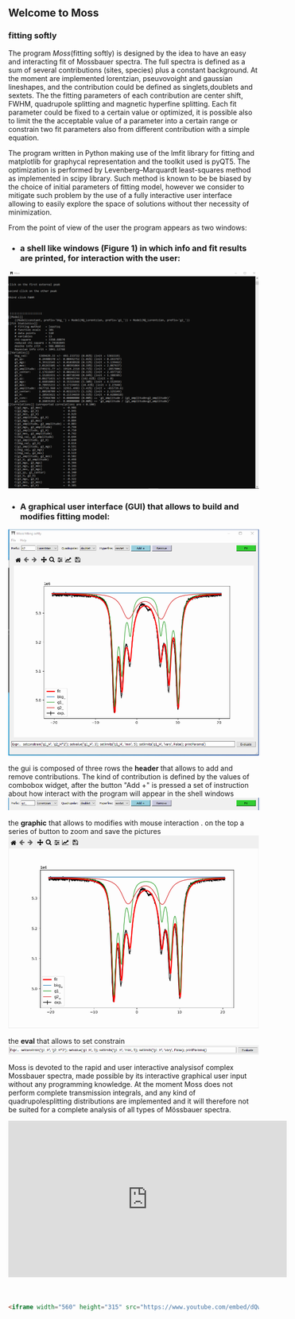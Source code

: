## Welcome to Moss
### fitting softly

The program *Moss*(fitting softly) is designed by the idea to have an easy and interacting fit of Mossbauer spectra.
The full spectra is defined as a sum of several contributions (sites, species) plus a constant background. 
At the moment are implemented lorentzian, pseuvovoight and gaussian lineshapes, and the contribution could be defined as singlets,doublets and sextets.
The the fitting parameters of each contribution are center shift, FWHM, quadrupole splitting and magnetic hyperfine splitting.
Each fit parameter could be fixed to a certain value or optimized, it is possible also to limit the the acceptable value of a parameter into a certain range or constrain two fit parameters also from different contribution with a simple equation. 

The program written in Python making use of the lmfit library for fitting and matplotlib for graphycal representation and the toolkit used is pyQT5.
The optimization is performed by Levenberg–Marquardt least-squares method as implemented in scipy library. Such method is known to be be biased by the choice of initial parameters of fitting model, however we consider to mitigate such problem by the use of a fully interactive user interface allowing to easily explore the space of solutions without ther necessity of minimization.

From the point of view of the user the program appears as two windows:
* ### a shell like windows (Figure 1) in which info and fit results are printed, for interaction with the user:
![figure1](./shell.png)



* ### A  graphical user interface (GUI) that allows to build and modifies fitting model:
![figure2](./gui.png)


the gui is composed of three rows
the **header** that allows to add and remove contributions. The kind of contribution is defined by the values of combobox widget, after the button  "Add +" is pressed a set of instruction about how interact with the program will appear in the shell windows
![](./gui_1.png)

the **graphic** that allows to modifies with mouse interaction . on the top a series of button to zoom and save the pictures
![](./gui_2.png)


the **eval** that allows to set constrain
![](./gui_3.png)


Moss is devoted to the rapid and user interactive analysisof complex Mossbauer spectra, made possible by its interactive graphical user input without any programming knowledge.
At the moment Moss does not perform complete transmission integrals, and any kind of quadrupolesplitting distributions are implemented and it will therefore not be suited for a complete analysis of all types of Mössbauer spectra.

<iframe width="560" height="315"  src="https://www.youtube.com/embed/ypmjMZGB43E" frameborder="0" allow="autoplay; encrypted-media" allowfullscreen></iframe>


```markdown


<iframe width="560" height="315" src="https://www.youtube.com/embed/dQw4w9WgXcQ" frameborder="0" allow="autoplay; encrypted-media" allowfullscreen></iframe>
```

